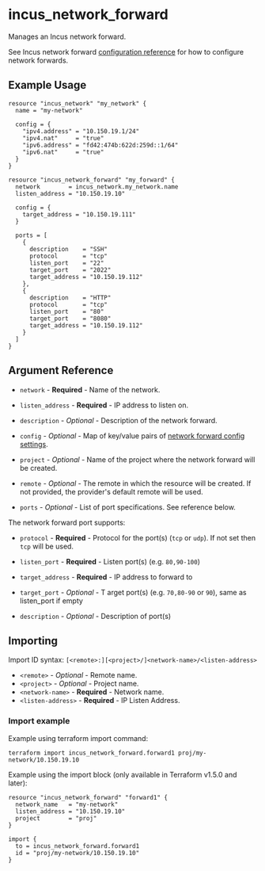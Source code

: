# incus_network_forward

Manages an Incus network forward.

See Incus network forward [configuration reference](https://linuxcontainers.org/incus/docs/main/howto/network_forwards/) for how to configure network forwards.

## Example Usage

```hcl
resource "incus_network" "my_network" {
  name = "my-network"

  config = {
    "ipv4.address" = "10.150.19.1/24"
    "ipv4.nat"     = "true"
    "ipv6.address" = "fd42:474b:622d:259d::1/64"
    "ipv6.nat"     = "true"
  }
}

resource "incus_network_forward" "my_forward" {
  network        = incus_network.my_network.name
  listen_address = "10.150.19.10"

  config = {
    target_address = "10.150.19.111"
  }

  ports = [
    {
      description    = "SSH"
      protocol       = "tcp"
      listen_port    = "22"
      target_port    = "2022"
      target_address = "10.150.19.112"
    },
    {
      description    = "HTTP"
      protocol       = "tcp"
      listen_port    = "80"
      target_port    = "8080"
      target_address = "10.150.19.112"
    }
  ]
}
```

## Argument Reference

* `network` - **Required** - Name of the network.

* `listen_address` - **Required** - IP address to listen on.

* `description` - *Optional* - Description of the network forward.

* `config` - *Optional* - Map of key/value pairs of
  [network forward config settings](hhttps://linuxcontainers.org/incus/docs/main/howto/network_forwards/).

* `project` - *Optional* - Name of the project where the network forward will be created.

* `remote` - *Optional* - The remote in which the resource will be created. If
  not provided, the provider's default remote will be used.

* `ports` - *Optional* - List of port specifications. See reference below.

The network forward port supports:

* `protocol` - **Required** - Protocol for the port(s) (`tcp` or `udp`). If not set then `tcp` will be used.

* `listen_port` - **Required** - Listen port(s) (e.g. `80,90-100`)

* `target_address` - **Required** - IP address to forward to

* `target_port` - *Optional* - T arget port(s) (e.g. `70,80-90` or `90`), same as listen_port if empty

* `description` - *Optional* - Description of port(s)

## Importing

Import ID syntax: `[<remote>:][<project>/]<network-name>/<listen-address>`

* `<remote>` - *Optional* - Remote name.
* `<project>` - *Optional* - Project name.
* `<network-name>` - **Required** - Network name.
* `<listen-address>` - **Required** - IP Listen Address.

### Import example

Example using terraform import command:

```shell
terraform import incus_network_forward.forward1 proj/my-network/10.150.19.10
```

Example using the import block (only available in Terraform v1.5.0 and later):

```hcl
resource "incus_network_forward" "forward1" {
  network_name   = "my-network"
  listen_address = "10.150.19.10"
  project        = "proj"
}

import {
  to = incus_network_forward.forward1
  id = "proj/my-network/10.150.19.10"
}
```
